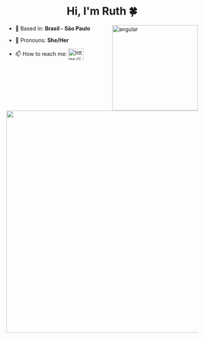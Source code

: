 <h1 align="center">Hi, I'm Ruth 🍀</h1>
<img align="right" src="https://cdn.dribbble.com/users/2646423/screenshots/5507196/computer.gif" alt="angular"  height="225" width=""/>

<p align="right">

- 🌆 Based in: **Brasil - São Paulo**

- 💜 Pronouns:  **She/Her**

- 📫 How to reach me: <a href="https://www.linkedin.com/in/falecomruthferreira/" target="blank"><img align="center" src="https://raw.githubusercontent.com/rahuldkjain/github-profile-readme-generator/master/src/images/icons/Social/linked-in-alt.svg" alt="https://www.linkedin.com/in/falecomruthferreira/" height="30" width="40" /></a>

<br>

<a href="https://github.com/ruthfs/github-readme-stats">
  <img width='585' align="center" src="https://github-readme-stats.vercel.app/api?username=ruthfs&show_icons=true&theme=synthwave" />
</a>
